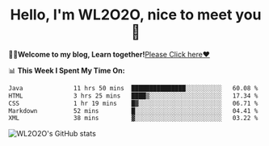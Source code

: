 <h1 align = "center">Hello, I'm WL2O2O, nice to meet you 👋</h1>

🧑‍💻**Welcome to my blog, Learn together!**[Please Click here❤️](https://wl2o2o.github.io)

📊 **This Week I Spent My Time On:**
<!--START_SECTION:waka-->

```txt
Java              11 hrs 50 mins  ███████████████░░░░░░░░░░   60.08 %
HTML              3 hrs 25 mins   ████▒░░░░░░░░░░░░░░░░░░░░   17.34 %
CSS               1 hr 19 mins    █▓░░░░░░░░░░░░░░░░░░░░░░░   06.71 %
Markdown          52 mins         █░░░░░░░░░░░░░░░░░░░░░░░░   04.41 %
XML               38 mins         ▓░░░░░░░░░░░░░░░░░░░░░░░░   03.22 %
```

<!--END_SECTION:waka-->

![WL2O2O's GitHub stats](https://github-readme-stats.vercel.app/api?username=wl2o2o&show_icons=true)


<!--
**WL2O2O/WL2O2O** is a ✨ _special_ ✨ repository because its `README.md` (this file) appears on your GitHub profile.

Here are some ideas to get you started:

- 🔭 I’m currently working on ...
- 🌱 I’m currently learning ...
- 👯 I’m looking to collaborate on ...
- 🤔 I’m looking for help with ...
- 💬 Ask me about ...
- 📫 How to reach me: ...
- 😄 Pronouns: ...
- ⚡ Fun fact: ...
-->

